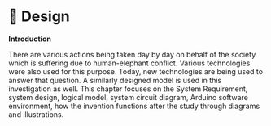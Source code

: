 # 🦣 Design

**Introduction**

There are various actions being taken day by day on behalf of the society which is suffering due to human-elephant conflict. Various technologies were also used for this purpose. Today, new technologies are being used to answer that question. A similarly designed model is used in this investigation as well. This chapter focuses on the System Requirement, system design, logical model, system circuit diagram, Arduino software environment, how the invention functions after the study through diagrams and illustrations.
